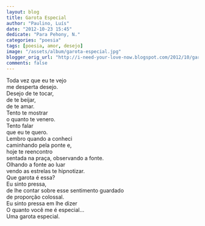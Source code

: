 ```yaml
---
layout: blog
title: Garota Especial
author: "Paulino, Luís"
date: "2012-10-23 15:45"
dedicate: "Para Pehony, N."
categories: "poesia"
tags: [poesia, amor, desejo]
image: "/assets/album/garota-especial.jpg"
blogger_orig_url: "http://i-need-your-love-now.blogspot.com/2012/10/garota-especial.html"
comments: false
---
```

Toda vez que eu te vejo\
me desperta desejo.\
Desejo de te tocar,\
de te beijar,\
de te amar.\
Tento te mostrar\
o quanto te venero.\
Tento falar\
que eu te quero.\
Lembro quando a conheci\
caminhando pela ponte e,\
hoje te reencontro\
sentada na praça, observando a fonte.\
Olhando a fonte ao luar\
vendo as estrelas te hipnotizar.\
Que garota é essa?\
Eu sinto pressa,\
de lhe contar sobre esse sentimento guardado\
de proporção colossal.\
Eu sinto pressa em lhe dizer\
O quanto você me é especial...\
Uma garota especial.
